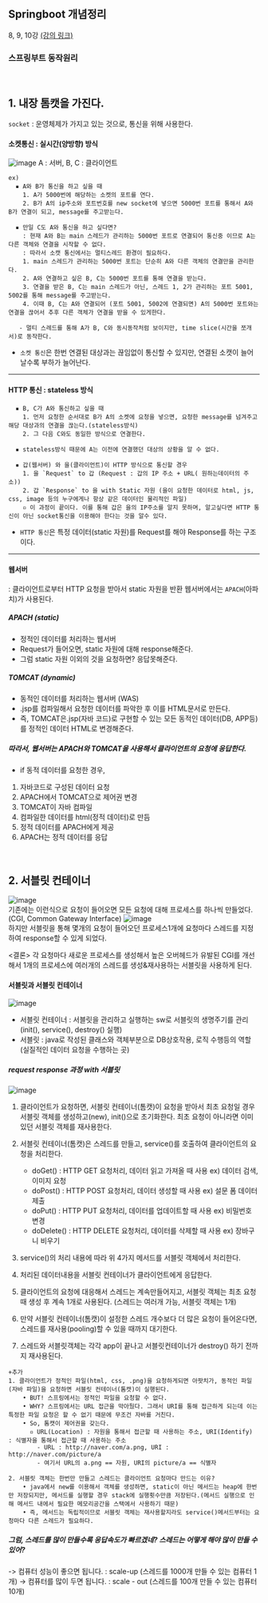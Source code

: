## Springboot 개념정리
8, 9, 10강
[(강의 링크)](https://www.inflearn.com/course/%EC%8A%A4%ED%94%84%EB%A7%81%EB%B6%80%ED%8A%B8-%EA%B0%9C%EB%85%90%EC%A0%95%EB%A6%AC/dashboard)    

### 스프링부트 동작원리
<br>

## 1. 내장 톰캣을 가진다.
`socket` : 운영체제가 가지고 있는 것으로, 통신을 위해 사용한다.
#### 소켓통신 : 실시간(양방향) 방식
![image](https://github.com/ssIIIn0-0/backend-springboot-study/assets/62862307/aab210ef-e24c-4156-808c-e875e96a3099)
A : 서버, B, C : 클라이언트
```
ex)
  ▪ A와 B가 통신을 하고 싶을 때
    1. A가 5000번에 해당하는 소켓의 포트를 연다.
    2. B가 A의 ip주소와 포트번호를 new socket에 넣으면 5000번 포트를 통해서 A와 B가 연결이 되고, message를 주고받는다.
  
  ▪ 만일 C도 A와 통신을 하고 싶다면?
    : 현재 A와 B는 main 스레드가 관리하는 5000번 포트로 연결되어 통신중 이므로 A는 다른 객체와 연결을 시작할 수 없다.
    : 따라서 소캣 통신에서는 멀티스레드 환경이 필요하다.
    1. main 스레드가 관리하는 5000번 포트는 단순히 A와 다른 객체의 연결만을 관리한다.
    2. A와 연결하고 싶은 B, C는 5000번 포트를 통해 연결을 받는다.
    3. 연결을 받은 B, C는 main 스레드가 아닌, 스레드 1, 2가 관리하는 포트 5001, 5002를 통해 message를 주고받는다.
    4. 이때 B, C는 A와 연결되어 (포트 5001, 5002에 연결되면) A의 5000번 포트와는 연결을 끊어서 추후 다른 객체가 연결을 받을 수 있게한다.

   - 멀티 스레드를 통해 A가 B, C와 동시동작처럼 보이지만, time slice(시간을 쪼개서)로 동작한다.
```
- `소켓 통신`은 한번 연결된 대상과는 끊임없이 통신할 수 있지만, 연결된 소캣이 늘어날수록 부하가 늘어난다.
---
#### HTTP 통신 : stateless 방식
```
  ▪ B, C가 A와 통신하고 싶을 때
    1. 먼저 요청한 순서대로 B가 A의 소켓에 요청을 넣으면, 요청한 message를 넘겨주고 해당 대상과의 연결을 끊는다.(stateless방식)
    2. 그 다음 C와도 동일한 방식으로 연결한다.

  ▪ stateless방식 때문에 A는 이전에 연결했던 대상의 상황을 알 수 없다.

  ▪ 갑(웹서버) 와 을(클라이언트)이 HTTP 방식으로 통신할 경우
    1. 을 `Request` to 갑 (Request : 갑의 IP 주소 + URL( 원하는데이터의 주소))
    2. 갑 `Response` to 을 with Static 자원 (을이 요청한 데이터로 html, js, css, image 등의 누구에게나 항상 같은 데이터인 물리적인 파일)
    ▫ 이 과정이 끝이다. 이를 통해 갑은 을의 IP주소를 알지 못하며, 알고싶다면 HTTP 통신이 아닌 socket통신을 이용해야 한다는 것을 알수 있다.
```
  - `HTTP 통신`은 특정 데이터(static 자원)를 Request를 해야 Response를 하는 구조이다. 
---
#### 웹서버
: 클라이언트로부터 HTTP 요청을 받아서 static 자원을 반환
웹서버에서는 `APACH`(아파치)가 사용된다.

##### APACH (static)
  - 정적인 데이터를 처리하는 웹서버
  - Request가 들어오면, static 자원에 대해 response해준다.
  - 그럼 static 자원 이외의 것을 요청하면? 응답못해준다.

##### TOMCAT (dynamic)
  - 동적인 데이터를 처리하는 웹서버 (WAS)
  - .jsp를 컴파일해서 요청한 데이터를 파악한 후 이를 HTML문서로 만든다.
  - 즉, TOMCAT은.jsp(자바 코드)로 구현할 수 있는 모든 동적인 데이터(DB, APP등)를 정적인 데이터 HTML로 변경해준다.

##### 따라서, 웹서버는 APACH와 TOMCAT을 사용해서 클라이언트의 요청에 응답한다.
- if 동적 데이터를 요청한 경우,
1. 자바코드로 구성된 데이터 요청
2. APACH에서 TOMCAT으로 제어권 변경
3. TOMCAT이 자바 컴파일
4. 컴파일한 데이터를 html(정적 데이터)로 만듬
5. 정적 데이터를 APACH에게 제공
6. APACH는 정적 데이터를 응답
<br>

## 2. 서블릿 컨테이너
![image](https://github.com/ssIIIn0-0/backend-springboot-study/assets/62862307/c2b5943c-564f-49e8-a1e6-989dd69bdb92)   
기존에는 이런식으로 요청이 들어오면 모든 요청에 대해 프로세스를 하나씩 만들었다.(CGI, Common Gateway Interface)
![image](https://github.com/ssIIIn0-0/backend-springboot-study/assets/62862307/17c40f3f-410a-4d76-a4a5-9944bbd4f981)   
하지만 서블릿을 통해 몇개의 요청이 들어오던 프로세스1개에 요청마다 스레드를 지정하여 response할 수 있게 되었다.

<결론>
각 요청마다 새로운 프로세스를 생성해서 높은 오버헤드가 유발된 CGI를 개선해서 1개의 프로세스에 여러개의 스레드를 생성&재사용하는 서블릿을 사용하게 된다.

#### 서블릿과 서블릿 컨테이너
![image](https://github.com/ssIIIn0-0/backend-springboot-study/assets/62862307/dd46364b-cffb-43e1-b1d2-dd440ae1cc4a)   
  - 서블릿 컨테이너 : 서블릿을 관리하고 실행하는 sw로 서블릿의 생명주기를 관리 (init(), service(), destroy() 실행)
  - 서블릿 : java로 작성된 클래스와 객체부분으로 DB상호작용, 로직 수행등의 역할(실질적인 데이터 요청을 수행하는 곳)

##### request response 과정 with 서블릿
![image](https://github.com/ssIIIn0-0/backend-springboot-study/assets/62862307/fcb39356-8a84-4bef-be75-f13d213cabe6)

  1. 클라이언트가 요청하면, 서블릿 컨테이너(톰캣)이 요청을 받아서 최초 요청일 경우 서블릿 객체를 생성하고(new), init()으로 초기화한다. 최초 요청이 아니라면 이미 있던 서블릿 객체를 재사용한다.

  2. 서블릿 컨테이너(톰캣)은 스레드를 만들고, service()를 호출하여 클라이언트의 요청을 처리한다.
      - doGet() : HTTP GET 요청처리, 데이터 읽고 가져올 때 사용 ex) 데이터 검색, 이미지 요청
      - doPost() : HTTP POST 요청처리, 데이터 생성할 때 사용 ex) 설문 폼 데이터 제출
      - doPut() : HTTP PUT 요청처리, 데이터를 업데이트할 때 사용 ex) 비밀번호 변경
      - doDelete() : HTTP DELETE 요청처리, 데이터를 삭제할 때 사용 ex) 장바구니 비우기 

  3. service()의 처리 내용에 따라 위 4가지 메서드를 서블릿 객체에서 처리한다.

  4. 처리된 데이터내용을 서블릿 컨테이너가 클라이언트에게 응답한다.

  5. 클라이언트의 요청에 대응해서 스레드는 계속만들어지고, 서블릿 객체는 최초 요청때 생성 후 계속 1개로 사용된다. (스레드는 여러개 가능, 서블릿 객체는 1개)

  6. 만약 서블릿 컨테이너(톰캣)이 설정한 스레드 개수보다 더 많은 요청이 들어온다면, 스레드를 재사용(pooling)할 수 있을 때까지 대기한다.

  7. 스레드와 서블릿객체는 각각 app이 끝나고 서블릿컨테이너가 destroy() 하기 전까지 재사용된다.

```
+추가
1. 클라이언트가 정적인 파일(html, css, .png)을 요청하게되면 아팟치가, 동적인 파일(자바 파일)을 요청하면 서블릿 컨테이너(톰캣)이 실행된다.
    • BUT! 스프링에서는 정적인 파일을 요청할 수 없다.
    • WHY? 스프링에서는 URL 접근을 막아뒀다. 그래서 URI를 통해 접근하게 되는데 이는 특정한 파일 요청은 할 수 없기 때문에 무조건 자바를 거친다.
    • So, 톰캣이 제어권을 갖는다.
      ▫ URL(Location) : 자원을 통해서 접근할 때 사용하는 주소, URI(Identify) : 식별자을 통해서 접근할 때 사용하는 주소
        - URL : http://naver.com/a.png, URI : http://naver.com/picture/a
        - 여기서 URL의 a.png == 자원, URI의 picture/a == 식별자

2. 서블릿 객체는 한번만 만들고 스레드는 클라이언트 요청마다 만드는 이유?
    • java에서 new를 이용해서 객체를 생성하면, static이 아닌 메서드는 heap에 한번만 저장되지만, 메서드를 실행할 경우 stack에 실행횟수만큼 저장된다.(메서드 실행으로 인해 메서드 내에서 필요한 메모리공간을 스택에서 사용하기 때문)
    • 즉, 메서드는 독립적이므로 서블릿 객체는 재사용할지라도 service()메서드부터는 요청마다 다른 스레드가 필요하다.
```

##### 그럼, 스레드를 많이 만들수록 응답속도가 빠르겠네? 스레드는 어떻게 해야 많이 만들 수 있어?
-> 컴퓨터 성능이 좋으면 됩니다. : scale-up (스레드를 1000개 만들 수 있는 컴퓨터 1개)
-> 컴퓨터를 많이 두면 됩니다. : scale - out (스레드를 100개 만들 수 있는 컴퓨터 10개)




















